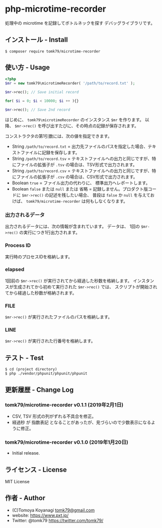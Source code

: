 # php-microtime-recorder
処理中の microtime を記録してボトルネックを探す デバッグライブラリです。

## インストール - Install

```
$ composer require tomk79/microtime-recorder
```


## 使い方 - Usage

```php
<?php
$mr = new tomk79\microtimeRecorder( '/path/to/record.txt' );

$mr->rec(); // Save initial record

for( $i = 0; $i < 10000; $i ++ ){}

$mr->rec(); // Save 2nd record
```

はじめに、 `tomk79\microtimeRecorder` のインスタンス `$mr` を作ります。
以降、 `$mr->rec()` を呼び出すたびに、その時点の記録が保存されます。

コンストラクタの第1引数には、次の値を指定できます。

- String `/path/to/record.txt` = 出力先ファイルのパスを指定した場合、テキストファイルに記録を保存します。
- String `/path/to/record.tsv` = テキストファイルへの出力と同じですが、特にファイルの拡張子が `.tsv` の場合は、TSV形式で出力されます。
- String `/path/to/record.csv` = テキストファイルへの出力と同じですが、特にファイルの拡張子が `.csv` の場合は、CSV形式で出力されます。
- Boolean `true` = ファイル出力の代わりに、 標準出力へレポートします。
- Boolean `false` または `null` または 省略 = 記録しません。プロダクト版コードに `$mr->rec()` の記述を残したい場合、 普段は `false` か `null` を与えておけば、 `tomk79/microtime-recorder` は何もしなくなります。


### 出力されるデータ

出力されるデータには、次の情報が含まれています。
データは、 1回の `$mr->rec()` の実行につき1行出力されます。

### Process ID

実行時のプロセスIDを格納します。

### elapsed

1回前の `$mr->rec()` が実行されてから経過した秒数を格納します。
インスタンスが生成されてから初めて実行された `$mr->rec()` では、 スクリプトが開始されてから経過した秒数が格納されます。

### FILE

`$mr->rec()` が実行されたファイルのパスを格納します。

### LINE

`$mr->rec()` が実行された行番号を格納します。


## テスト - Test

```
$ cd (project directory)
$ php ./vendor/phpunit/phpunit/phpunit
```


## 更新履歴 - Change Log

### tomk79/microtime-recorder v0.1.1 (2019年2月1日)

- CSV, TSV 形式の列がずれる不具合を修正。
- 経過秒 が 指数表記 となることがあったが、見づらいので少数表示になるように修正。

### tomk79/microtime-recorder v0.1.0 (2019年1月20日)

- Initial release.


## ライセンス - License

MIT License


## 作者 - Author

- (C)Tomoya Koyanagi <tomk79@gmail.com>
- website: <https://www.pxt.jp/>
- Twitter: @tomk79 <https://twitter.com/tomk79/>
